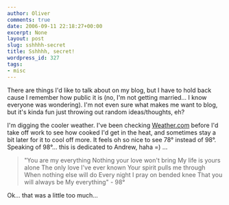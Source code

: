 ```yaml
---
author: Oliver
comments: true
date: 2006-09-11 22:18:27+00:00
excerpt: None
layout: post
slug: sshhhh-secret
title: Sshhhh, secret!
wordpress_id: 327
tags:
- misc
---
```


There are things I'd like to talk about on my blog, but I have to hold back cause I remember how public it is (no, I'm not getting married... I know everyone was wondering).  I'm not even sure what makes me want to blog, but it's kinda fun just throwing out random ideas/thoughts, eh?

I'm digging the cooler weather.  I've been checking <a href="http://www.weather.com">Weather.com</a> before I'd take off work to see how cooked I'd get in the heat, and sometimes stay a bit later for it to cool off more.  It feels oh so nice to see 78° instead of 98°.  Speaking of 98°... this is dedicated to Andrew, haha =) ...

<blockquote class="lyrics">"You are my everything
Nothing your love won't bring
My life is yours alone
The only love I've ever known
Your spirit pulls me through
When nothing else will do
Every night I pray on bended knee
That you will always be
My everything" - 98°</blockquote>

Ok... that was a little too much...